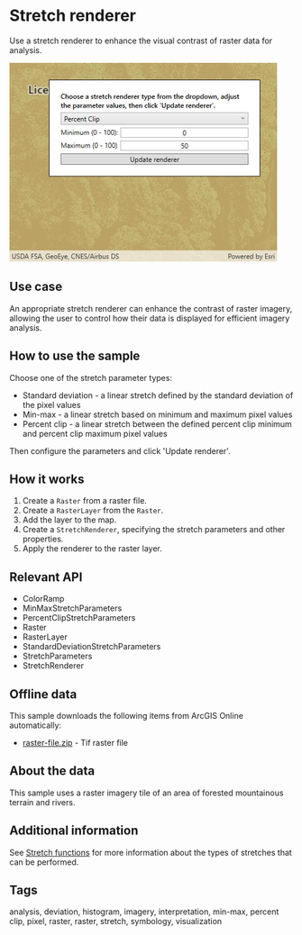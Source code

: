 # Stretch renderer

Use a stretch renderer to enhance the visual contrast of raster data for analysis.

![screenshot](ChangeStretchRenderer.jpg)

## Use case

An appropriate stretch renderer can enhance the contrast of raster imagery, allowing the user to control how their data is displayed for efficient imagery analysis.

## How to use the sample

Choose one of the stretch parameter types:

* Standard deviation - a linear stretch defined by the standard deviation of the pixel values
* Min-max - a linear stretch based on minimum and maximum pixel values
* Percent clip - a linear stretch between the defined percent clip minimum and percent clip maximum pixel values

Then configure the parameters and click 'Update renderer'.

## How it works

1. Create a `Raster` from a raster file.
2. Create a `RasterLayer` from the `Raster`.
3. Add the layer to the map.
4. Create a `StretchRenderer`, specifying the stretch parameters and other properties.
5. Apply the renderer to the raster layer.

## Relevant API

* ColorRamp
* MinMaxStretchParameters
* PercentClipStretchParameters
* Raster
* RasterLayer
* StandardDeviationStretchParameters
* StretchParameters
* StretchRenderer

## Offline data

This sample downloads the following items from ArcGIS Online automatically:

* [raster-file.zip](https://www.arcgis.com/home/item.html?id=7c4c679ab06a4df19dc497f577f111bd) - Tif raster file

## About the data

This sample uses a raster imagery tile of an area of forested mountainous terrain and rivers.

## Additional information

See [Stretch functions](http://desktop.arcgis.com/en/arcmap/latest/manage-data/raster-and-images/stretch-function.htm) for more information about the types of stretches that can be performed.

## Tags

analysis, deviation, histogram, imagery, interpretation, min-max, percent clip, pixel, raster, raster, stretch, symbology, visualization

